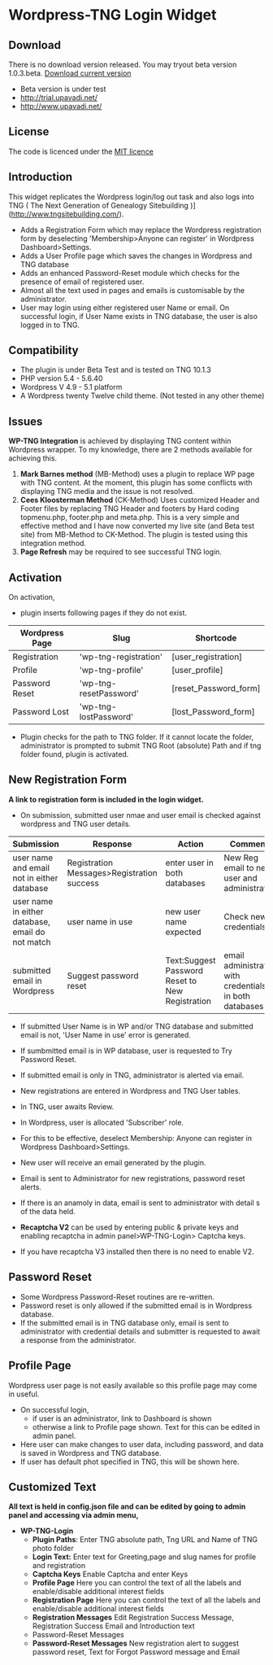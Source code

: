 # **Wordpress-TNG Login Widget** # 
## **Download**
There is no download version released. You may tryout beta version 1.0.3.beta. 
[Download current version](https://github.com/upavadi/tng-wp-login/archive/master.zip "download Plugin")

 - Beta version is under test
 - http://trial.upavadi.net/ 
 - http://www.upavadi.net/

## **License**
The code is licenced under the [MIT licence](http://opensource.org/licenses/MIT)

## **Introduction**
This widget replicates the Wordpress login/log out task and also logs into TNG ( The Next Generation of Genealogy Sitebuilding )](http://www.tngsitebuilding.com/).
- Adds a Registration Form which may replace the Wordpress registration form by deselecting 'Membership>Anyone can register' in Wordpress Dashboard>Settings.
- Adds a User Profile page which saves the changes in Wordpress and TNG database
- Adds an enhanced Password-Reset module which checks for the presence of email of registered user.
- Almost all the text used in pages and emails is customisable by the administrator.
- User may login using either registered user Name or email. On successful login, if User Name exists in TNG database, the user is also logged in to TNG.

## **Compatibility**
- The plugin is under Beta Test and is tested on TNG 10.1.3
- PHP version 5.4 - 5.6.40
-  Wordpress V 4.9 - 5.1 platform
- A Wordpress twenty Twelve child theme. (Not tested in any other theme)

## **Issues**
**WP-TNG Integration** is achieved by displaying TNG content within Wordpress wrapper. 
To my knowledge, there are 2 methods available for achieving this.

1. **Mark Barnes method** (MB-Method) uses a plugin to replace WP page with TNG content.
At the moment, this plugin has some conflicts with displaying TNG media and the issue is not resolved.
2. **Cees Kloosterman Method** (CK-Method) Uses customized Header and Footer files by replacing TNG Header and footers by Hard coding topmenu.php, footer.php and meta.php. This is a very simple and effective method and I have now converted my live site (and Beta test site) from MB-Method to CK-Method. The plugin is tested using this integration method.
3. **Page Refresh** may be required to see successful TNG login. 


## **Activation**
On activation, 
 - plugin inserts following pages if they do not exist. 

Wordpress Page | Slug | Shortcode 
---------------|------|----------
Registration   | 'wp-tng-registration'|[user_registration] 
Profile        |  'wp-tng-profile'    |[user_profile]
Password Reset |'wp-tng-resetPassword'|[reset_Password_form]
Password Lost  | 'wp-tng-lostPassword'|[lost_Password_form]

- Plugin checks for the path to TNG folder. If it cannot locate the folder, administrator is prompted to submit TNG Root (absolute) Path  and if tng folder found, plugin is activated. 

## **New Registration Form**
  **A link to registration form is included in the login widget.**
 - On submission, submitted user nmae and user email is checked against wordpress and TNG user details.

 Submission  | Response | Action | Comment
 ------------|----------|--------|---------
 user name and email not in either database|Registration Messages>Registration success|enter user in both databases| New Reg email to new user and administrator
user name in either database, email do not match|user name in use| new user name expected| Check new credentials
submitted email in Wordpress|Suggest password reset|Text:Suggest Password Reset to New Registration|email administrator with credentials in both databases
 

 
 - If submitted User Name is in WP and/or TNG  database and  submitted email is not,  'User Name in use' error is generated. 
 - If sumbmitted email is in WP database, user is requested to Try Password Reset.
 - If submitted email is only in TNG, administrator is alerted via email.
 - New registrations are entered in Wordpress and TNG User tables.
 - In TNG,  user awaits Review.
 - In Wordpress, user is allocated 'Subscriber' role. 
 - For this to be effective, deselect Membership: Anyone can register in Wordpress Dashboard>Settings. 
  - New user will receive an email generated by the plugin.
  - Email is sent to Administrator for new registrations, password reset alerts.
  - If there is an anamoly in data, email is sent to administrator with detail s of the data held.

  - **Recaptcha V2** can be used by entering public & private keys and enabling recaptcha in admin panel>WP-TNG-Login> Captcha keys.
  - If you have recaptcha V3 installed then there is no need to enable V2.

## **Password Reset**
 - Some Wordpress Password-Reset routines are re-written. 
 -  Password reset is only allowed if the submitted email is in Wordpress database. 
 - If the submitted email is in TNG database only, email is sent to administrator with credential details and submitter is requested to await a response from the administrator.

 ## **Profile Page**
 Wordpress user page is not easily available so this profile page may come in useful. 
 - On successful login, 
   - if user is an administrator, link to Dashboard is shown
   - otherwise a link to Profile page shown. Text for this can be edited in admin panel.
 - Here user can  make changes to user data, including password, and data is saved in Wordpress and TNG database.
 - If user has default phot specified in TNG, this will be shown here.  


## **Customized Text**
**All text is held in config.json file and can be edited by going to admin panel and accessing via admin menu,**
- **WP-TNG-Login**
  - **Plugin Paths**: Enter TNG absolute path, Tng URL and Name of TNG photo folder
  - **Login Text:** Enter text for Greeting,page and slug names for profile and registration   
  - **Captcha Keys** Enable Captcha and enter Keys
  - **Profile Page** Here you can control the text of all the labels and enable/disable additional interest fields
  - **Registration Page** Here you can control the text of all the labels and enable/disable additional interest fields
  - **Registration Messages** Edit Registration Success Message, Registration Success Email and Introduction text 
  - Password-Reset Messages
  - **Password-Reset Messages** New registration alert to suggest password reset, Text for Forgot Password message and  Email




